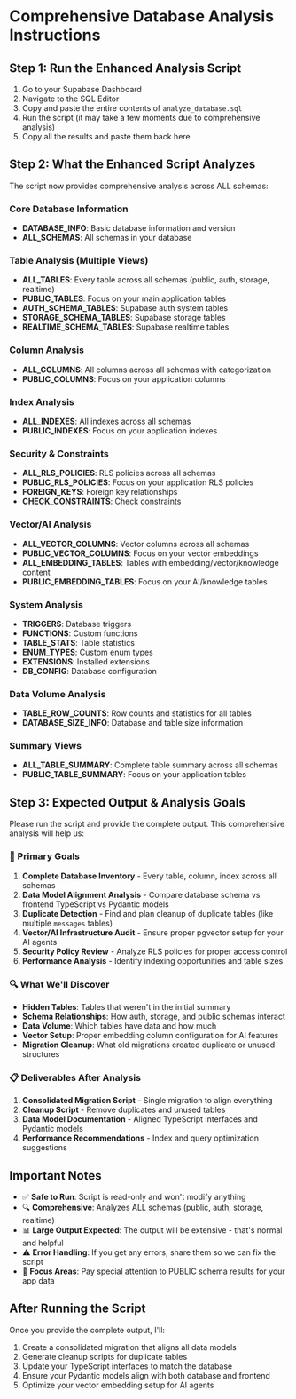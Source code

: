 # Comprehensive Database Analysis Instructions

## Step 1: Run the Enhanced Analysis Script

1. Go to your Supabase Dashboard
2. Navigate to the SQL Editor
3. Copy and paste the entire contents of `analyze_database.sql`
4. Run the script (it may take a few moments due to comprehensive analysis)
5. Copy all the results and paste them back here

## Step 2: What the Enhanced Script Analyzes

The script now provides comprehensive analysis across ALL schemas:

### Core Database Information
- **DATABASE_INFO**: Basic database information and version
- **ALL_SCHEMAS**: All schemas in your database

### Table Analysis (Multiple Views)
- **ALL_TABLES**: Every table across all schemas (public, auth, storage, realtime)
- **PUBLIC_TABLES**: Focus on your main application tables
- **AUTH_SCHEMA_TABLES**: Supabase auth system tables
- **STORAGE_SCHEMA_TABLES**: Supabase storage tables
- **REALTIME_SCHEMA_TABLES**: Supabase realtime tables

### Column Analysis
- **ALL_COLUMNS**: All columns across all schemas with categorization
- **PUBLIC_COLUMNS**: Focus on your application columns

### Index Analysis
- **ALL_INDEXES**: All indexes across all schemas
- **PUBLIC_INDEXES**: Focus on your application indexes

### Security & Constraints
- **ALL_RLS_POLICIES**: RLS policies across all schemas
- **PUBLIC_RLS_POLICIES**: Focus on your application RLS policies
- **FOREIGN_KEYS**: Foreign key relationships
- **CHECK_CONSTRAINTS**: Check constraints

### Vector/AI Analysis
- **ALL_VECTOR_COLUMNS**: Vector columns across all schemas
- **PUBLIC_VECTOR_COLUMNS**: Focus on your vector embeddings
- **ALL_EMBEDDING_TABLES**: Tables with embedding/vector/knowledge content
- **PUBLIC_EMBEDDING_TABLES**: Focus on your AI/knowledge tables

### System Analysis
- **TRIGGERS**: Database triggers
- **FUNCTIONS**: Custom functions
- **TABLE_STATS**: Table statistics
- **ENUM_TYPES**: Custom enum types
- **EXTENSIONS**: Installed extensions
- **DB_CONFIG**: Database configuration

### Data Volume Analysis
- **TABLE_ROW_COUNTS**: Row counts and statistics for all tables
- **DATABASE_SIZE_INFO**: Database and table size information

### Summary Views
- **ALL_TABLE_SUMMARY**: Complete table summary across all schemas
- **PUBLIC_TABLE_SUMMARY**: Focus on your application tables

## Step 3: Expected Output & Analysis Goals

Please run the script and provide the complete output. This comprehensive analysis will help us:

### 🎯 Primary Goals
1. **Complete Database Inventory** - Every table, column, index across all schemas
2. **Data Model Alignment Analysis** - Compare database schema vs frontend TypeScript vs Pydantic models
3. **Duplicate Detection** - Find and plan cleanup of duplicate tables (like multiple `messages` tables)
4. **Vector/AI Infrastructure Audit** - Ensure proper pgvector setup for your AI agents
5. **Security Policy Review** - Analyze RLS policies for proper access control
6. **Performance Analysis** - Identify indexing opportunities and table sizes

### 🔍 What We'll Discover
- **Hidden Tables**: Tables that weren't in the initial summary
- **Schema Relationships**: How auth, storage, and public schemas interact
- **Data Volume**: Which tables have data and how much
- **Vector Setup**: Proper embedding column configuration for AI features
- **Migration Cleanup**: What old migrations created duplicate or unused structures

### 📋 Deliverables After Analysis
1. **Consolidated Migration Script** - Single migration to align everything
2. **Cleanup Script** - Remove duplicates and unused tables
3. **Data Model Documentation** - Aligned TypeScript interfaces and Pydantic models
4. **Performance Recommendations** - Index and query optimization suggestions

## Important Notes

- ✅ **Safe to Run**: Script is read-only and won't modify anything
- 🔍 **Comprehensive**: Analyzes ALL schemas (public, auth, storage, realtime)
- 📊 **Large Output Expected**: The output will be extensive - that's normal and helpful
- ⚠️ **Error Handling**: If you get any errors, share them so we can fix the script
- 🎯 **Focus Areas**: Pay special attention to PUBLIC schema results for your app data

## After Running the Script

Once you provide the complete output, I'll:
1. Create a consolidated migration that aligns all data models
2. Generate cleanup scripts for duplicate tables
3. Update your TypeScript interfaces to match the database
4. Ensure your Pydantic models align with both database and frontend
5. Optimize your vector embedding setup for AI agents 